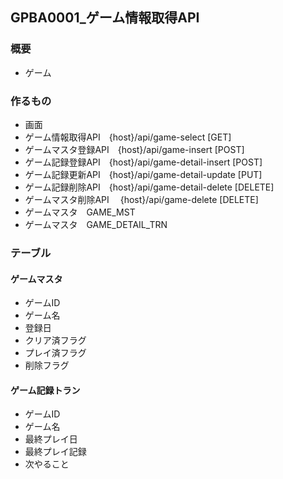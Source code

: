 ## GPBA0001_ゲーム情報取得API

### 概要

- ゲーム

### 作るもの

- 画面
- ゲーム情報取得API　{host}/api/game-select  [GET]
- ゲームマスタ登録API　{host}/api/game-insert  [POST]
- ゲーム記録登録API　{host}/api/game-detail-insert  [POST]
- ゲーム記録更新API　{host}/api/game-detail-update [PUT]
- ゲーム記録削除API　{host}/api/game-detail-delete [DELETE]
- ゲームマスタ削除API 　{host}/api/game-delete [DELETE]
- ゲームマスタ　GAME_MST
- ゲームマスタ　GAME_DETAIL_TRN

### テーブル

#### ゲームマスタ
- ゲームID
- ゲーム名
- 登録日
- クリア済フラグ
- プレイ済フラグ
- 削除フラグ
  
#### ゲーム記録トラン
- ゲームID
- ゲーム名
- 最終プレイ日
- 最終プレイ記録
- 次やること
